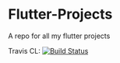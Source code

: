 # Flutter-Projects
A repo for all my flutter projects

Travis CL: [![Build Status](https://travis-ci.org/Hemanth759/Flutter-Projects.svg?branch=master)](https://travis-ci.org/Hemanth759/Flutter-Projects)
